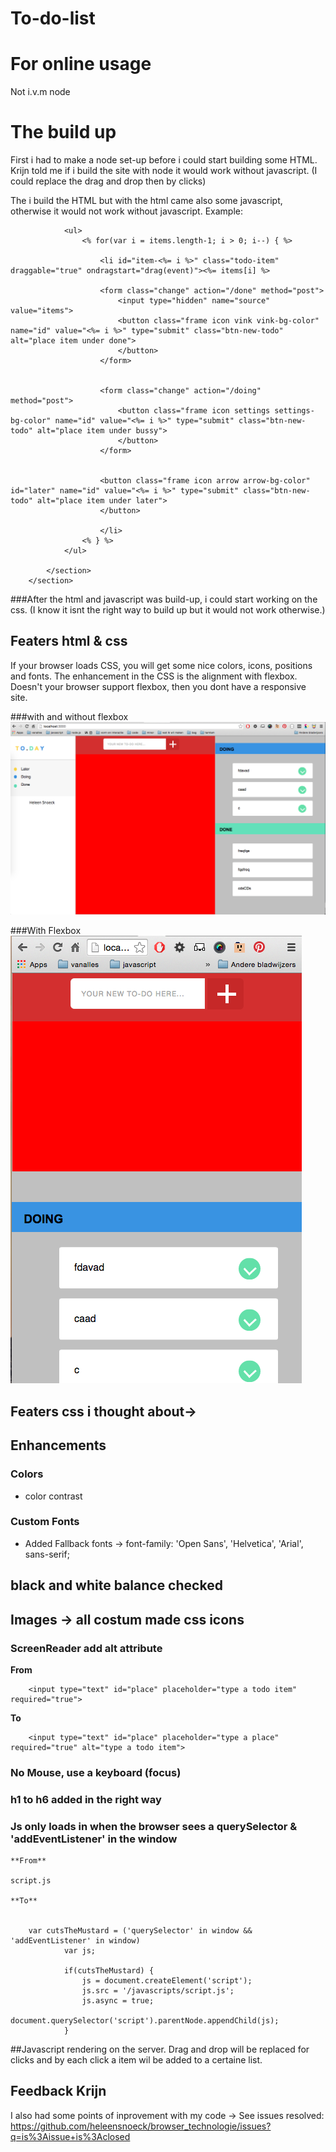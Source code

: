 # To-do-list

# For online usage
Not i.v.m node

# The build up 
First i had to make a node set-up before i could start building some HTML. Krijn told me if i build the site with node it would work without javascript. (I could replace the drag and drop then by clicks)

The i build the HTML but with the html came also some javascript, otherwise it would not work without javascript. Example:

<section class="content">

				<ul>
					<% for(var i = items.length-1; i > 0; i--) { %>
						
						<li id="item-<%= i %>" class="todo-item" draggable="true" ondragstart="drag(event)"><%= items[i] %>
					
						<form class="change" action="/done" method="post">
							<input type="hidden" name="source" value="items">
							<button class="frame icon vink vink-bg-color" name="id" value="<%= i %>" type="submit" class="btn-new-todo" alt="place item under done">
							</button> 
						</form>


						<form class="change" action="/doing" method="post">
							<button class="frame icon settings settings-bg-color" name="id" value="<%= i %>" type="submit" class="btn-new-todo" alt="place item under bussy">
							</button> 
						</form>


						<button class="frame icon arrow arrow-bg-color" id="later" name="id" value="<%= i %>" type="submit" class="btn-new-todo" alt="place item under later">
						</button> 

						</li>
					<% } %>
				</ul>

			</section>
		</section>


 
###After the html and javascript was build-up, i could start working on the css. (I know it isnt the right way to build up but it would not work otherwise.)
 
# Featers html & css 
If your browser loads CSS, you will get some nice colors, icons, positions and fonts. The enhancement in the CSS is the alignment with flexbox. Doesn't your browser support flexbox, then you dont have a responsive site.

###with and without flexbox
![alt tag](https://github.com/heleensnoeck/browser_technologie/blob/master/week%204/screenshots1/Schermafbeelding%202016-04-17%20om%2012.09.10.png)

###With Flexbox
![alt tag](https://github.com/heleensnoeck/browser_technologie/blob/master/week%204/screenshots1/Schermafbeelding%202016-04-17%20om%2012.11.12.png) 

# Featers css i thought about-> 

# Enhancements
### Colors
* color contrast 

### Custom Fonts 
* Added Fallback fonts -> font-family: 'Open Sans', 'Helvetica', 'Arial', sans-serif;

# black and white balance checked 

## Images -> all costum made css icons


### ScreenReader add alt attribute
**From**
```
	<input type="text" id="place" placeholder="type a todo item" required="true">
```	
**To**
```
	<input type="text" id="place" placeholder="type a place" required="true" alt="type a todo item">
```


### No Mouse, use a keyboard (focus)

### h1 to h6 added in the right way


### Js only loads in when the browser sees a querySelector & 'addEventListener' in the window
```
**From**

script.js

**To**


	var cutsTheMustard = ('querySelector' in window && 'addEventListener' in window)
			var js; 

			if(cutsTheMustard) {
				js = document.createElement('script');
				js.src = '/javascripts/script.js';
				js.async = true; 
				document.querySelector('script').parentNode.appendChild(js);
			}
```


##Javascript rendering on the server. 
Drag and drop will be replaced for clicks and by each click a item wil be added to a certaine list. 


## Feedback Krijn
I also had some points of inprovement with my code -> See issues resolved:
https://github.com/heleensnoeck/browser_technologie/issues?q=is%3Aissue+is%3Aclosed


